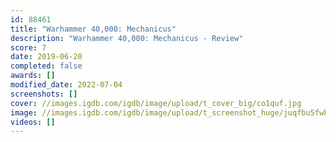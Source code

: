 ```yaml
---
id: 88461
title: "Warhammer 40,000: Mechanicus"
description: "Warhammer 40,000: Mechanicus - Review"
score: 7
date: 2019-06-20
completed: false
awards: []
modified_date: 2022-07-04
screenshots: []
cover: //images.igdb.com/igdb/image/upload/t_cover_big/co1quf.jpg
image: //images.igdb.com/igdb/image/upload/t_screenshot_huge/juqfbu5fwb7r8wjpmcgh.jpg
videos: []
---
```

